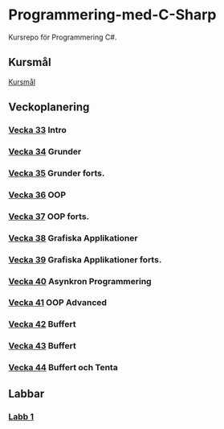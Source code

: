 # Programmering-med-C-Sharp
Kursrepo för Programmering C#.

## Kursmål
[Kursmål](./assets/Kursmål.md)

## Veckoplanering
### [Vecka 33](./assets/V33.md) Intro
### [Vecka 34](./assets/V34.md) Grunder
### [Vecka 35](./assets/V35.md) Grunder forts.
### [Vecka 36](./assets/V36.md) OOP
### [Vecka 37](./assets/V37.md) OOP forts.
### [Vecka 38](./assets/V38.md) Grafiska Applikationer
### [Vecka 39](./assets/V39.md) Grafiska Applikationer forts.
### [Vecka 40](./assets/V40.md) Asynkron Programmering
### [Vecka 41](./assets/V41.md) OOP Advanced
### [Vecka 42](./assets/V42.md) Buffert
### [Vecka 43](./assets/V43.md) Buffert
### [Vecka 44](./assets/V44.md) Buffert och Tenta

## Labbar
### [Labb 1](./assets/Labb%201.md)
